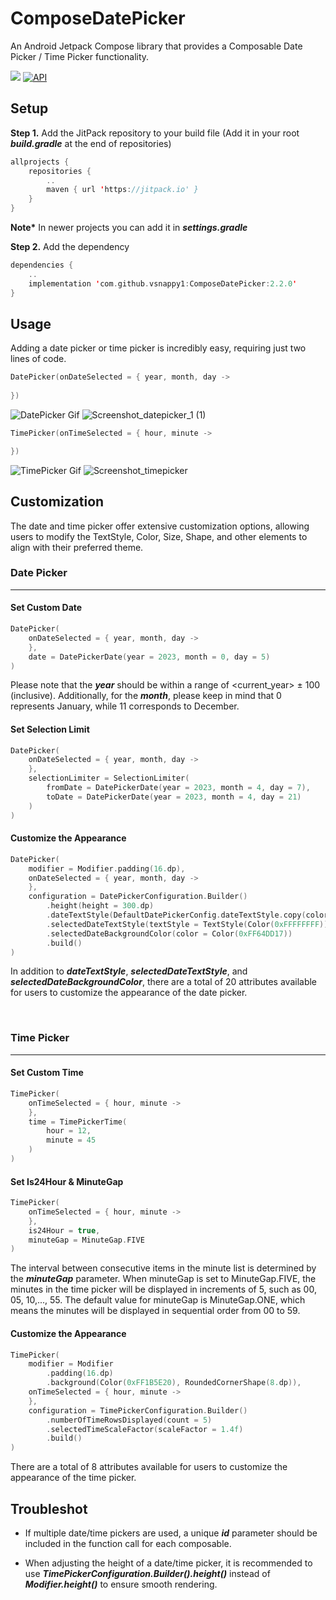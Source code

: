 # ComposeDatePicker
An Android Jetpack Compose library that provides a Composable Date Picker / Time Picker functionality.

[![](https://jitpack.io/v/vsnappy1/ComposeDatePicker.svg)](https://jitpack.io/#vsnappy1/ComposeDatePicker)
[![API](https://img.shields.io/badge/API-24%2B-brightgreen.svg?style=flat)](https://android-arsenal.com/api?level=24)

## Setup
__Step 1.__ Add the JitPack repository to your build file (Add it in your root *__build.gradle__* at the end of repositories)
```kotlin
allprojects {
    repositories {
        ..
        maven { url 'https://jitpack.io' }
    }
}
```
__Note*__ In newer projects you can add it in *__settings.gradle__*

__Step 2.__ Add the dependency
```kotlin
dependencies {
    ..
    implementation 'com.github.vsnappy1:ComposeDatePicker:2.2.0'
}
```

## Usage
Adding a date picker or time picker is incredibly easy, requiring just two lines of code.

```kotlin
DatePicker(onDateSelected = { year, month, day ->
    
})
```
![DatePicker Gif](https://github.com/vsnappy1/ComposeDatePicker/assets/42217840/b56c58e4-ce7a-4c62-bb06-7e2e96a59b33)
![Screenshot_datepicker_1 (1)](https://github.com/vsnappy1/ComposeDatePicker/assets/42217840/740ec79f-d7d5-407b-9010-beab4774169e)



```kotlin
TimePicker(onTimeSelected = { hour, minute ->

})
```
![TimePicker Gif](https://github.com/vsnappy1/ComposeDatePicker/assets/42217840/15f21b3f-93ac-4f79-8174-46ed128cb7ff)
![Screenshot_timepicker](https://github.com/vsnappy1/ComposeDatePicker/assets/42217840/de0373a3-f7f6-42bd-9f4f-0a221ca68d98)


## Customization
The date and time picker offer extensive customization options, allowing users to modify the 
TextStyle, Color, Size, Shape, and other elements to align with their preferred theme.

### Date Picker
___
#### Set Custom Date
```kotlin
DatePicker(
    onDateSelected = { year, month, day ->
    },
    date = DatePickerDate(year = 2023, month = 0, day = 5)
)
```
Please note that the **_year_** should be within a range of <current_year> ± 100 (inclusive). Additionally, for the **_month_**, 
please keep in mind that 0 represents January, while 11 corresponds to December.

#### Set Selection Limit
```kotlin
DatePicker(
    onDateSelected = { year, month, day ->
    },
    selectionLimiter = SelectionLimiter(
        fromDate = DatePickerDate(year = 2023, month = 4, day = 7),
        toDate = DatePickerDate(year = 2023, month = 4, day = 21)
    )
)
```

#### Customize the Appearance
```kotlin
DatePicker(
    modifier = Modifier.padding(16.dp),
    onDateSelected = { year, month, day ->
    },
    configuration = DatePickerConfiguration.Builder()
        .height(height = 300.dp)
        .dateTextStyle(DefaultDatePickerConfig.dateTextStyle.copy(color = Color(0xFF333333)))
        .selectedDateTextStyle(textStyle = TextStyle(Color(0xFFFFFFFF)))
        .selectedDateBackgroundColor(color = Color(0xFF64DD17))
        .build()
)
```
In addition to **_dateTextStyle_**, **_selectedDateTextStyle_**, and **_selectedDateBackgroundColor_**, there are a total of 
20 attributes available for users to customize the appearance of the date picker.

<br>

### Time Picker
___
#### Set Custom Time
```kotlin
TimePicker(
    onTimeSelected = { hour, minute ->
    },
    time = TimePickerTime(
        hour = 12,
        minute = 45
    )
)
```

#### Set Is24Hour & MinuteGap
```kotlin
TimePicker(
    onTimeSelected = { hour, minute ->
    },
    is24Hour = true,
    minuteGap = MinuteGap.FIVE
)
```
The interval between consecutive items in the minute list is determined by the **_minuteGap_** parameter. When minuteGap is set to MinuteGap.FIVE, the minutes in the time picker will be displayed in increments of 5, such as 00, 05, 10,..., 55. The default value for minuteGap is MinuteGap.ONE, which means the minutes will be displayed in sequential order from 00 to 59.


#### Customize the Appearance
```kotlin
TimePicker(
    modifier = Modifier
        .padding(16.dp)
        .background(Color(0xFF1B5E20), RoundedCornerShape(8.dp)),
    onTimeSelected = { hour, minute ->
    },
    configuration = TimePickerConfiguration.Builder()
        .numberOfTimeRowsDisplayed(count = 5)
        .selectedTimeScaleFactor(scaleFactor = 1.4f)
        .build()
)
```
There are a total of 8 attributes available for users to customize the appearance of the time picker.


## Troubleshot

* If multiple date/time pickers are used, a unique **_id_** parameter should be included in the function call for each composable.

* When adjusting the height of a date/time picker, it is recommended to use **_TimePickerConfiguration.Builder().height()_** instead of **_Modifier.height()_** to ensure smooth rendering.
